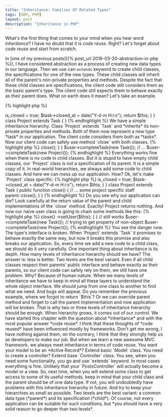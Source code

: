 ```yaml
---
title: "Inheritance: Families Of Related Types"
tags: [OOP, PHP]
layout: post
description: "Inheritance in PHP"
---
```


What's the first thing that comes to your mind when you hear word *inheritance*? I have no doubt that it is *code reuse*. Right? Let's forget about *code reuse* and start from scratch.

In [one of my previous posts]({% post_url 2016-03-20-abstraction-in-php %}), I have considered abstraction as a process of creating new data types in our language. Then we use can `extends` keyword to create child classes, the specifications for one of the new types. These child classes will inherit all of the parent's non-private properties and methods. Despite the fact that these child classes are specifications, the client code still considers them as the basic parent's type. The client code still expects them to behave exactly as their parent does. What on earth does it mean? Let's take an example.

{% highlight php %}
<?php 

class Task {
    protected $is_closed;

    public function close()
    {
        $this->is_closed = true;
        $task->closed_at = date("Y-d-m H:i:s");

        return $this;
    }
}

class Project extends Task { }
{% endhighlight %}

We have a simple inheritance hierarchy. Class `Project` extends `Task` and *inherits* its non-private properties and methods. Both of them now represent a new type *task* in our application. The client code considers them both as *tasks*. Now our client code can safely use method `close` with both classes.

{% highlight php %}
<?php 

class User {
    public function completeTask(Task $task) 
    {
        // some staff
        $task->close();
    }
}

$user->completeTask(new Task());
// ...
$user->completeTask(new Project());
{% endhighlight %}

Everything works fine when there is no code in child classes. But it is stupid to have empty child classes, our `Project` class is not a specification of its parent. It is a simple copy of it. In real-world hierarchies, we always add some code to child classes. And here we can mess up our application. How? Ok, let's make `Project` class specific:

{% highlight php %}
<?php 

class Task {
    protected $is_closed;

    public function close()
    {
        $this->is_closed = true;
        $task->closed_at = date("Y-d-m H:i:s");

        return $this;
    }
}

class Project extends Task {
    public function close() 
    {
        // ... some project specific staff
        parent::close();
    }
}
{% endhighlight %}

Do you see why our application can die? Look carefully at the return value of the parent and child implementations of the `close` method. Exactly! Project returns nothing. And now our naive user class is going to chain some methods like this:

{% highlight php %}
<?php 

class User {
    public function completeTask(Task $task) 
    {
        // some staff
        $task
            ->close()
            ->setUser($this);
    }
}

// still works
$user->completeTask(new Task()); 
// trying to get property of non-object
$user->completeTask(new Project()); 
{% endhighlight %}

You see the danger now. The type's interface is broken. When `Project` extends `Task` it promises to behave exactly the same way, but now it breaks this promise and also breaks our application. So, every time we add a new code to a child class, we should do it very carefully.

One important thing about inheritance is its depth. How many levels of inheritance hierarchy should we have? The answer is: less is better. Two levels are the best variant. Even if all child classes respect their parents' public interface and behave exactly as their parents, so our client code can safely rely on them, we still have one problem. Why? Because of human nature. When we many levels of inheritance we have to keep in mind all these layers to understand the whole object interface. We should jump from one class to another to find what we need. And bugs will appear. Do you remember the previous example, where we forgot to return `$this`? Or we can override parent method and forget to call the parent implementation and now application will be broken. That is why two or three levels of inheritance hierarchy should be enough. When hierarchy grows, it comes out of our control.

We have started this chapter with the question about *inheritance* and with the most popular answer *code reuse*. I think that these thoughts of *code reused* have been influenced mostly by frameworks. Don't get me wrong, I have nothing against them, on the contrary, I think that they strongly help us as developers to make our job. But when we learn a new awesome MVC framework, we always meet inheritance in terms of code reuse. You want your model to be an *Active Record*? Extend basic `Model` class. You need to create a controller? Extend base `Controller` class. You see, when you need some functionality, you go and use `extends` keyword. In most cases everything is fine. Unlikely that your `PostsController` will actually become a model or a view. So, next time, when you will extend some class to get access to some of its useful methods, keep in mind that your child class and the parent should be of one data type. If not, you will undoubtedly have problems with this inheritance hierarchy in future. And try to keep your hierarchies as small as possible. Two levels are the best variant: a common data type (*parent*) and its specification (*child*). Of course, not every application can be suitable for such conditions, but *you should have a very solid reason to go deeper than two levels*.
